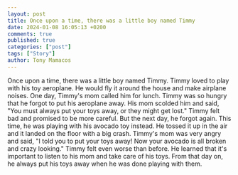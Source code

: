 ```yaml
---
layout: post
title: Once upon a time, there was a little boy named Timmy
date: 2024-01-08 16:05:13 +0200
comments: true
published: true
categories: ["post"]
tags: ["Story"]
author: Tony Mamacos
---
```

Once upon a time, there was a little boy named Timmy. Timmy loved to play with his toy aeroplane. He would fly it around the house and make airplane noises.
One day, Timmy's mom called him for lunch. Timmy was so hungry that he forgot to put his aeroplane away. His mom scolded him and said, "You must always put your toys away, or they might get lost."
Timmy felt bad and promised to be more careful. But the next day, he forgot again. This time, he was playing with his avocado toy instead. He tossed it up in the air and it landed on the floor with a big crash. Timmy's mom was very angry and said, "I told you to put your toys away! Now your avocado is all broken and crazy looking."
Timmy felt even worse than before. He learned that it's important to listen to his mom and take care of his toys. From that day on, he always put his toys away when he was done playing with them.
